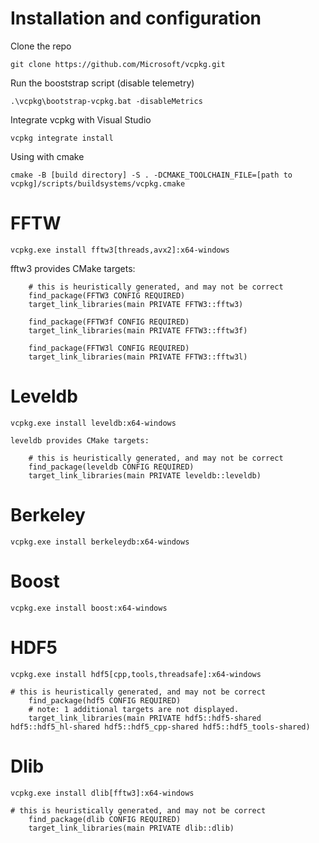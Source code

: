 # Installation and configuration
Clone the repo
```
git clone https://github.com/Microsoft/vcpkg.git
```
Run the booststrap script (disable telemetry)
```
.\vcpkg\bootstrap-vcpkg.bat -disableMetrics
```
Integrate vcpkg with Visual Studio
```
vcpkg integrate install
```
Using with cmake
```
cmake -B [build directory] -S . -DCMAKE_TOOLCHAIN_FILE=[path to vcpkg]/scripts/buildsystems/vcpkg.cmake
```

# FFTW
```
vcpkg.exe install fftw3[threads,avx2]:x64-windows
```

fftw3 provides CMake targets:
```
    # this is heuristically generated, and may not be correct
    find_package(FFTW3 CONFIG REQUIRED)
    target_link_libraries(main PRIVATE FFTW3::fftw3)

    find_package(FFTW3f CONFIG REQUIRED)
    target_link_libraries(main PRIVATE FFTW3::fftw3f)

    find_package(FFTW3l CONFIG REQUIRED)
    target_link_libraries(main PRIVATE FFTW3::fftw3l)
```

# Leveldb
```
vcpkg.exe install leveldb:x64-windows
```
```
leveldb provides CMake targets:

    # this is heuristically generated, and may not be correct
    find_package(leveldb CONFIG REQUIRED)
    target_link_libraries(main PRIVATE leveldb::leveldb)
```

# Berkeley
```
vcpkg.exe install berkeleydb:x64-windows
```

# Boost
```
vcpkg.exe install boost:x64-windows
```

# HDF5
```
vcpkg.exe install hdf5[cpp,tools,threadsafe]:x64-windows
```
```
# this is heuristically generated, and may not be correct
    find_package(hdf5 CONFIG REQUIRED)
    # note: 1 additional targets are not displayed.
    target_link_libraries(main PRIVATE hdf5::hdf5-shared hdf5::hdf5_hl-shared hdf5::hdf5_cpp-shared hdf5::hdf5_tools-shared)
```

# Dlib
```
vcpkg.exe install dlib[fftw3]:x64-windows
```
```
# this is heuristically generated, and may not be correct
    find_package(dlib CONFIG REQUIRED)
    target_link_libraries(main PRIVATE dlib::dlib)
```
